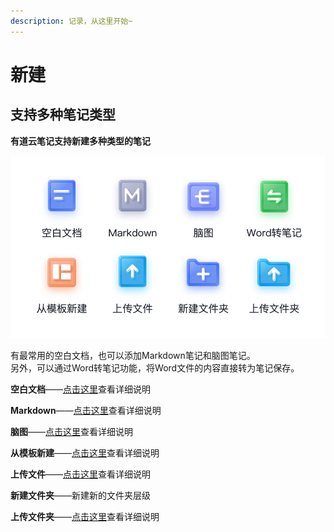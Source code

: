 ```yaml
---
description: 记录，从这里开始~
---
```


# 新建

## 支持多种笔记类型

**有道云笔记支持新建多种类型的笔记**

![](../.gitbook/assets/image%20%2816%29.png)

有最常用的空白文档，也可以添加Markdown笔记和脑图笔记。  
另外，可以通过Word转笔记功能，将Word文件的内容直接转为笔记保存。

**空白文档**——[点击这里](bi-ji-bian-ji.md)查看详细说明 

**Markdown**——[点击这里](markdown-bi-ji/)查看详细说明

**脑图**——[点击这里](nao-tu-gong-neng.md)查看详细说明

**从模板新建**——[点击这里](bi-ji-mo-ban.md)查看详细说明

**上传文件**——[点击这里](word-ji-wen-jian-jia-dao-ru.md)查看详细说明

**新建文件夹**——新建新的文件夹层级

**上传文件夹**——[点击这里](word-ji-wen-jian-jia-dao-ru.md#shang-chuan-wen-jian-jia)查看详细说明









